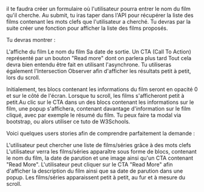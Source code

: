 il te faudra créer un formulaire où l'utilisateur pourra entrer le nom du film qu'il cherche. Au submit, tu iras taper dans l'API pour récupérer la liste des films contenant les mots clefs que l'utilisateur a cherché. Tu devras par la suite créer une fonction pour afficher la liste des films proposés.

Tu devras montrer :

L'affiche du film
Le nom du film
Sa date de sortie.
Un CTA (Call To Action) représenté par un bouton "Read more" dont on parlera plus tard
Tout cela devra bien entendu être fait en utilisant l'asynchrone. Tu utiliseras également l'Intersection Observer afin d'afficher les résultats petit à petit, lors du scroll.

Initialement, tes blocs contenant les informations du film seront en opacité 0 et sur le côté de l'écran. Lorsque tu scroll, les films s'afficheront petit à petit.Au clic sur le CTA dans un des blocs contenant les informations sur le film, une popup s'affichera, contenant davantage d'information sur le film cliqué, avec par exemple le résumé du film. Tu peux faire ta modal via bootstrap, ou alors utiliser ce tuto de W3Schools.

Voici quelques users stories afin de comprendre parfaitement la demande :

L'utilisateur peut chercher une liste de films/séries grâce à des mots clefs
L'utilisateur verra les films/séries apparaître sous forme de blocs, contenant le nom du film, la date de parution et une image ainsi qu'un CTA contenant "Read More".
L'utilisateur peut cliquer sur le CTA "Read More" afin d'afficher la description du film ainsi que sa date de parution dans une popup.
Les films/séries apparaissent petit à petit, au fur et à mesure du scroll.